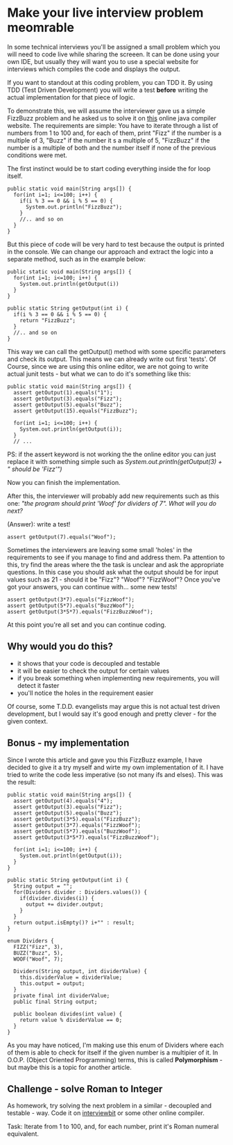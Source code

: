 # Make your live interview problem meomrable

In some technical interviews you'll be assigned a small problem which you will need to code live while sharing the screeen. It can be done using your own IDE, but usually they will want you to use a special website for interviews which compiles the code and displays the output.

If you want to standout at this coding problem, you can TDD it. By using TDD (Test Driven Development) you will write a test **before** writing the actual implementation for that piece of logic.

To demonstrate this, we will assume the interviewer gave us a simple FizzBuzz problem and he asked us to solve it on [this](https://www.interviewbit.com/online-java-compiler/)  online java compiler website.
The requirements are simple: You have to iterate through a list of numbers from 1 to 100 and, for each of them, print "Fizz" if the number is a multiple of 3, "Buzz" if the number it s a multiple of 5, "FizzBuzz" if the number is a multiple of both and the number itself if none of the previous conditions were met.

The first instinct would be to start coding everything inside the for loop itself.
```
public static void main(String args[]) {  
  for(int i=1; i<=100; i++) {
    if(i % 3 == 0 && i % 5 == 0) {
      System.out.println("FizzBuzz");
    } 
    //.. and so on  
  }
}
```
But this piece of code will be very hard to test because the output is printed in the console. We can change our approach and extract the logic into a separate method, such as in the example below:
```
public static void main(String args[]) {
  for(int i=1; i<=100; i++) {
    System.out.println(getOutput(i)) 
  }
}

public static String getOutput(int i) {
  if(i % 3 == 0 && i % 5 == 0) {
    return "FizzBuzz";
  } 
  //.. and so on
}
```
This way we can call the getOutput() method with some specific parameters and check its output. This means we can already write out first 'tests'. 
Of Course, since we are using this online editor, we are not going to write actual junit tests - but what we can to do it's something like this:
```	
public static void main(String args[]) {
  assert getOutput(1).equals("1");
  assert getOutput(3).equals("Fizz");
  assert getOutput(5).equals("Buzz");  
  assert getOutput(15).equals("FizzBuzz");

  for(int i=1; i<=100; i++) {
    System.out.println(getOutput(i));
  }
  // ...
```
PS: if the assert keyword is not working the the online editor you can just replace it with something simple such as *System.out.println(getOutput(3) + " should be 'Fizz'")*

Now you can finish the implementation.

After this, the interviewer will probably add new requirements such as this one: *"the program should print 'Woof' for dividers of 7". What will you do next?* 

(Answer): write a test! 
```
assert getOutput(7).equals("Woof");
```
Sometimes the interviewers are leaving some small 'holes' in the requirements to see if you manage to find and address them. Pa attention to this, try find the areas where the the task is unclear and ask the appropriate questions. In this case you should ask what the output should be for input values such as 21 - should it be "Fizz"? "Woof"? "FizzWoof"?
Once you've got your answers, you can continue with... some new tests! 

```
assert getOutput(3*7).equals("FizzWoof");
assert getOutput(5*7).equals("BuzzWoof");
assert getOutput(3*5*7).equals("FizzBuzzWoof");
```

At this point you're all set and you can continue coding.

## Why would you do this?
- it shows that your code is decoupled and testable
- it will be easier to check the output for certain values
- if you break something when implementing new requirements, you will detect it faster
- you'll notice the holes in the requirement easier

Of course, some T.D.D. evangelists may argue this is not actual test driven development, but I would say it's good enough and pretty clever - for the given context.

## Bonus - my implementation

Since I wrote this article and gave you this FizzBuzz example, I have decided to give it a try myself and wirte my own implementation of it.
I have tried to write the code less imperative (so not many ifs and elses). This was the result:

```
public static void main(String args[]) {
  assert getOutput(4).equals("4");
  assert getOutput(3).equals("Fizz");
  assert getOutput(5).equals("Buzz");
  assert getOutput(3*5).equals("FizzBuzz");
  assert getOutput(3*7).equals("FizzWoof");
  assert getOutput(5*7).equals("BuzzWoof");
  assert getOutput(3*5*7).equals("FizzBuzzWoof");

  for(int i=1; i<=100; i++) {
    System.out.println(getOutput(i));
  }
}

public static String getOutput(int i) {
  String output = "";
  for(Dividers divider : Dividers.values()) {
    if(divider.divides(i)) {
      output += divider.output;
    }
  }
  return output.isEmpty()? i+"" : result;
}

enum Dividers {
  FIZZ("Fizz", 3),
  BUZZ("Buzz", 5),
  WOOF("Woof", 7);

  Dividers(String output, int dividerValue) {
    this.dividerValue = dividerValue;
    this.output = output;
  }
  private final int dividerValue;
  public final String output;

  public boolean divides(int value) {
    return value % dividerValue == 0;
  }
}	
```

As you may have noticed, I'm making use this enum of Dividers where each of them is able to check for itself if the given number is a multipier of it.
In O.O.P. (Object Oriented Programming) terms, this is called **Polymorphism** - but maybe this is a topic for another article.


## Challenge - solve Roman to Integer

As homework, try solving the next problem in a similar - decoupled and testable - way. Code it on [interviewbit](https://www.interviewbit.com/online-java-compiler/) or some other online compiler.

Task: Iterate from 1 to 100, and, for each number, print it's Roman numeral equivalent. 
